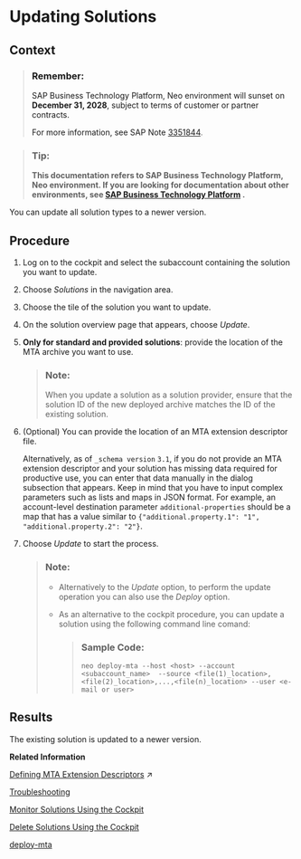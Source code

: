 <!-- loio4bec3f17a2f4482292250fb1d18780da -->

# Updating Solutions



<a name="loio4bec3f17a2f4482292250fb1d18780da__context_zjc_2sc_wbb"/>

## Context

> ### Remember:  
> SAP Business Technology Platform, Neo environment will sunset on **December 31, 2028**, subject to terms of customer or partner contracts.
> 
> For more information, see SAP Note [3351844](https://me.sap.com/notes/3351844).

> ### Tip:  
> **This documentation refers to SAP Business Technology Platform, Neo environment. If you are looking for documentation about other environments, see [SAP Business Technology Platform](https://help.sap.com/docs/btp/sap-business-technology-platform/sap-business-technology-platform?version=Cloud) .**

You can update all solution types to a newer version.



## Procedure

1.  Log on to the cockpit and select the subaccount containing the solution you want to update.

2.  Choose *Solutions* in the navigation area.

3.  Choose the tile of the solution you want to update.

4.  On the solution overview page that appears, choose *Update*.

5.  **Only for standard and provided solutions**: provide the location of the MTA archive you want to use.

    > ### Note:  
    > When you update a solution as a solution provider, ensure that the solution ID of the new deployed archive matches the ID of the existing solution.

6.  \(Optional\) You can provide the location of an MTA extension descriptor file.

    Alternatively, as of `_schema version` `3.1`, if you do not provide an MTA extension descriptor and your solution has missing data required for productive use, you can enter that data manually in the dialog subsection that appears. Keep in mind that you have to input complex parameters such as lists and maps in JSON format. For example, an account-level destination parameter `additional-properties` should be a map that has a value similar to `{"additional.property.1": "1", "additional.property.2": "2"}`.

7.  Choose *Update* to start the process.

    > ### Note:  
    > -   Alternatively to the *Update* option, to perform the update operation you can also use the *Deploy* option.
    > -   As an alternative to the cockpit procedure, you can update a solution using the following command line comand:
    > 
    >     > ### Sample Code:  
    >     > ```
    >     > neo deploy-mta --host <host> --account <subaccount_name>  --source <file(1)_location>,<file(2)_location>,...,<file(n)_location> --user <e-mail or user>
    >     > ```




<a name="loio4bec3f17a2f4482292250fb1d18780da__result_dqq_rct_2bb"/>

## Results

The existing solution is updated to a newer version.

**Related Information**  


[Defining MTA Extension Descriptors](https://help.sap.com/viewer/65de2977205c403bbc107264b8eccf4b/Cloud/en-US/50df803465324d36851c79fd07e8972c.html "") :arrow_upper_right:

[Troubleshooting](troubleshooting-b3f6b49.md "")

[Monitor Solutions Using the Cockpit](monitor-solutions-using-the-cockpit-5d5debc.md "When deployed to your SAP BTP subaccount, a solution consists of various solution components. Each solution component originates from a certain MTA module that in turn can result in several solution components. That is, one MTA module corresponds to given solution components.")

[Delete Solutions Using the Cockpit](delete-solutions-using-the-cockpit-0f1844f.md "Delete a solution from your subaccount following the steps for the corresponding solution types.")

[deploy-mta](../50-administration-and-ops-neo/deploy-mta-1e12331.md "This command deploys Multitarget Application (MTA) archives. One or more than one MTA archives can be deployed to your subaccount in one go.")

